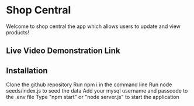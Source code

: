 # Shop Central
Welcome to shop central the app which allows users to update and view products! 

## Live Video Demonstration Link


## Installation
Clone the github repository 
Run npm i in the command line
Run node seeds/index.js to seed the data
Add your mysql username and passcode to the .env file
Type "npm start" or "node server.js" to start the application
